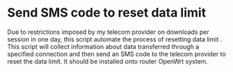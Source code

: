 # Send SMS code to reset data limit
Due to restrictions imposed by my telecom provider on downloads per session in one day, this script automate the process of resetting data limit . This script will collect information about data transferred through a specified connection and then send an SMS code to the telecom provider to reset the data limit. It should be installed onto router OpenWrt system.
